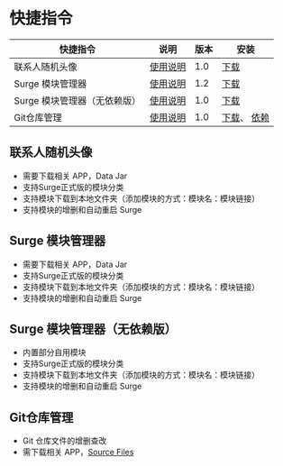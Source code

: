 # 快捷指令

| 快捷指令              | 说明                       | 版本  | 安装                                                                                                                                               |
|-------------------|--------------------------|-----|--------------------------------------------------------------------------------------------------------------------------------------------------|
| 联系人随机头像           | [使用说明](#联系人随机头像)         | 1.0 | [下载](https://www.icloud.com/shortcuts/d660399dacc747d19bb763f999655d14)                                                                          |
| Surge 模块管理器       | [使用说明](#Surge-模块管理器)     | 1.2 | [下载](https://www.icloud.com/shortcuts/cc3e949106af4414b1d813fcfcb4c0b3)                                                                          |
| Surge 模块管理器（无依赖版） | [使用说明](#surge-模块管理器无依赖版) | 1.0 | [下载](https://www.icloud.com/shortcuts/88e29dabb7f041899ddb34b6eb8e2085)                                                                          |
| Git仓库管理           | [使用说明](#git仓库管理)         | 1.0 | [下载](https://www.icloud.com/shortcuts/4c5cbff017e749b6942525e523e16cb7)、 [依赖](https://www.icloud.com/shortcuts/080382413cd34c31b41cd3ac871e1e88) |

## 联系人随机头像

- 需要下载相关 APP，Data Jar
- 支持Surge正式版的模块分类
- 支持模块下载到本地文件夹（添加模块的方式：模块名：模块链接）
- 支持模块的增删和自动重启 Surge

## Surge 模块管理器

- 需要下载相关 APP，Data Jar
- 支持Surge正式版的模块分类
- 支持模块下载到本地文件夹（添加模块的方式：模块名：模块链接）
- 支持模块的增删和自动重启 Surge

## Surge 模块管理器（无依赖版）

- 内置部分自用模块
- 支持Surge正式版的模块分类
- 支持模块下载到本地文件夹（添加模块的方式：模块名：模块链接）
- 支持模块的增删和自动重启 Surge

## Git仓库管理

- Git 仓库文件的增删查改
- 需下载相关 APP，[Source Files](https://apps.apple.com/us/app/source-files-git-storage/id6450856155?l=zh-Hans-CN)